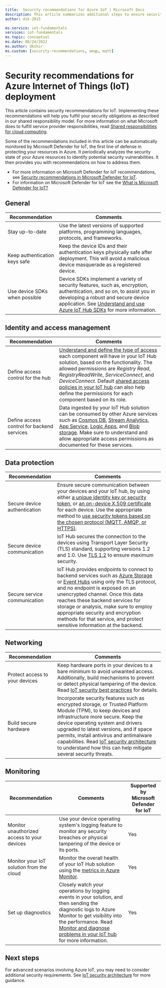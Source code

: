 ```yaml
---
title:  Security recommendations for Azure IoT | Microsoft Docs
description: This article summarizes additional steps to ensure security in your Azure IoT Hub solution. 
author: dsk-2015

ms.service: iot-fundamentals
services: iot-fundamentals
ms.topic: conceptual
ms.date: 08/24/2022
ms.author: dkshir
ms.custom: [security-recommendations, amqp, mqtt]
---
```


# Security recommendations for Azure Internet of Things (IoT) deployment

This article contains security recommendations for IoT. Implementing these recommendations will help you fulfill your security obligations as described in our shared responsibility model. For more information on what Microsoft does to fulfill service provider responsibilities, read [Shared responsibilities for cloud computing](../security/fundamentals/shared-responsibility.md).

Some of the recommendations included in this article can be automatically monitored by Microsoft Defender for IoT, the first line of defense in protecting your resources in Azure. It periodically analyzes the security state of your Azure resources to identify potential security vulnerabilities. It then provides you with recommendations on how to address them.

- For more information on Microsoft Defender for IoT recommendations, see [Security recommendations in Microsoft Defender for IoT](../security-center/security-center-recommendations.md).
- For information on Microsoft Defender for IoT see the [What is Microsoft Defender for IoT?](../security-center/security-center-introduction.md)

## General

| Recommendation | Comments |
|-|----|
| Stay up-to-date | Use the latest versions of supported platforms, programming languages, protocols, and frameworks. |
| Keep authentication keys safe | Keep the device IDs and their authentication keys physically safe after deployment. This will avoid a malicious device masquerade as a registered device. |
| Use device SDKs when possible | Device SDKs implement a variety of security features, such as, encryption, authentication, and so on, to assist you in developing a robust and secure device application. See [Understand and use Azure IoT Hub SDKs](../iot-hub/iot-hub-devguide-sdks.md) for more information. |

## Identity and access management 

| Recommendation | Comments |
|-|----|
| Define access control for the hub | [Understand and define the type of access](iot-security-deployment.md#securing-the-cloud) each component will have in your IoT Hub solution, based on the functionality. The allowed permissions are *Registry Read*, *RegistryReadWrite*, *ServiceConnect*, and *DeviceConnect*. Default [shared access policies in your IoT hub](../iot-hub/iot-hub-dev-guide-sas.md#access-control-and-permissions) can also help define the permissions for each component based on its role. |
| Define access control for backend services | Data ingested by your IoT Hub solution can be consumed by other Azure services such as [Cosmos DB](../cosmos-db/index.yml), [Stream Analytics](../stream-analytics/index.yml), [App Service](../app-service/index.yml), [Logic Apps](../logic-apps/index.yml), and [Blob storage](../storage/blobs/storage-blobs-introduction.md). Make sure to understand and allow appropriate access permissions as documented for these services. |

## Data protection

| Recommendation | Comments |
|-|----|
| Secure device authentication | Ensure secure communication between your devices and your IoT hub, by using either [a unique identity key or security token](iot-security-deployment.md#iot-hub-security-tokens), or [an on-device X.509 certificate](iot-security-deployment.md#x509-certificate-based-device-authentication) for each device. Use the appropriate method to [use security tokens based on the chosen protocol (MQTT, AMQP, or HTTPS)](../iot-hub/iot-hub-dev-guide-sas.md). |
| Secure device communication | IoT Hub secures the connection to the devices using Transport Layer Security (TLS) standard, supporting versions 1.2 and 1.0. Use [TLS 1.2](https://tools.ietf.org/html/rfc5246) to ensure maximum security. |
| Secure service communication | IoT Hub provides endpoints to connect to backend services such as [Azure Storage](../storage/index.yml) or [Event Hubs](../event-hubs/index.yml) using only the TLS protocol, and no endpoint is exposed on an unencrypted channel. Once this data reaches these backend services for storage or analysis, make sure to employ appropriate security and encryption methods for that service, and protect sensitive information at the backend. |

## Networking

| Recommendation | Comments |
|-|----|
| Protect access to your devices | Keep hardware ports in your devices to a bare minimum to avoid unwanted access. Additionally, build mechanisms to prevent or detect physical tampering of the device. Read [IoT security best practices](iot-security-best-practices.md) for details. |
| Build secure hardware | Incorporate security features such as encrypted storage, or Trusted Platform Module (TPM), to keep devices and infrastructure more secure. Keep the device operating system and drivers upgraded to latest versions, and if space permits, install antivirus and antimalware capabilities. Read [IoT security architecture](iot-security-architecture.md) to understand how this can help mitigate several security threats. |

## Monitoring

| Recommendation | Comments | Supported by Microsoft Defender for IoT |
|-|----|--|
| Monitor unauthorized access to your devices |  Use your device operating system's logging feature to monitor any security breaches or physical tampering of the device or its ports. | Yes |
| Monitor your IoT solution from the cloud | Monitor the overall health of your IoT Hub solution using the [metrics in Azure Monitor](../iot-hub/monitor-iot-hub.md). | Yes |
| Set up diagnostics | Closely watch your operations by logging events in your solution, and then sending the diagnostic logs to Azure Monitor to get visibility into the performance. Read [Monitor and diagnose problems in your IoT hub](../iot-hub/monitor-iot-hub.md) for more information. | Yes |

## Next steps

For advanced scenarios involving Azure IoT, you may need to consider additional security requirements. See [IoT security architecture](iot-security-architecture.md) for more guidance.
